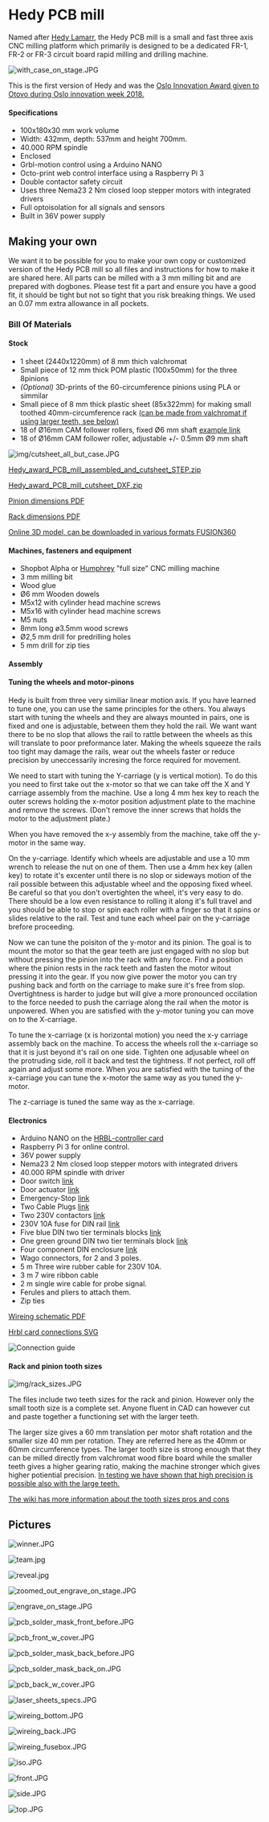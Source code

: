 # Hedy PCB mill

Named after [Hedy Lamarr](https://no.wikipedia.org/wiki/Hedy_Lamarr), the Hedy PCB mill is a small and fast three axis CNC milling platform which primarily is designed to be a dedicated FR-1, FR-2 or FR-3 circuit board rapid milling and drilling machine.

![with_case_on_stage.JPG](img/with_case_on_stage.JPG)

This is the first version of Hedy and was the [Oslo Innovation Award given to Otovo during Oslo innovation week 2018.](http://www.innomag.no/otovo-vant-oslo-innovation-award/)

#### Specifications
* 100x180x30 mm work volume
* Width: 432mm, depth: 537mm and height 700mm.
* 40.000 RPM spindle
* Enclosed
* Grbl-motion control using a Arduino NANO
* Octo-print web control interface using a Raspberry Pi 3
* Double contactor safety circuit
* Uses three Nema23 2 Nm closed loop stepper motors with integrated drivers
* Full optoisolation for all signals and sensors
* Built in 36V power supply

## Making your own

We want it to be possible for you to make your own copy or customized version of the Hedy PCB mill so all files and instructions for how to make it are shared here. All parts can be milled with a 3 mm milling bit and are prepared with dogbones. Please test fit a part and ensure you have a good fit, it should be tight but not so tight that you risk breaking things. We used an 0.07 mm extra allowance in all pockets.

### Bill Of Materials
#### Stock
* 1 sheet (2440x1220mm) of 8 mm thich valchromat
* Small piece of 12 mm thick POM plastic (100x50mm) for the three 8pinions 
* *(Optional)* 3D-prints of the 60-circumference pinions using PLA or simmilar
*  Small piece of 8 mm thick plastic sheet (85x322mm) for making small toothed 40mm-circumference rack [(can be made from valchromat if using larger teeth, see below)](readme.md#rack-and-pinion-tooth-sizes)
* 18 of Ø16mm CAM follower rollers, fixed Ø6 mm shaft [example link](https://www.vxb.com/KR16-16mm-Cam-Follower-Needle-Roller-p/kit7246.htm)
* 18 of Ø16mm CAM follower roller, adjustable +/- 0.5mm Ø9 mm shaft

![img/cutsheet_all_but_case.JPG](img/cutsheet_all_but_case.JPG)

[Hedy_award_PCB_mill_assembled_and_cutsheet_STEP.zip](Hedy_award_PCB_mill_assembled_and_cutsheet_STEP.zip)

[Hedy_award_PCB_mill_cutsheet_DXF.zip](Hedy_award_PCB_mill_cutsheet_DXF.zip)

[Pinion dimensions PDF](pinion_dims.pdf)

[Rack dimensions PDF](rack_dims.pdf)

[Online 3D model, can be downloaded in various formats FUSION360](https://a360.co/2xl9Fsn)

#### Machines, fasteners and equipment
* Shopbot Alpha or [Humphrey](https://github.com/fellesverkstedet/fabricatable-machines/tree/master/humphrey-large-format-cnc) "full size" CNC milling machine
* 3 mm milling bit
* Wood glue
* Ø6 mm Wooden dowels
* M5x12 with cylinder head machine screws
* M5x16 with cylinder head machine screws
* M5 nuts
* 8mm long ø3.5mm wood screws
* Ø2,5 mm drill for predrilling holes
* 5 mm drill for zip ties

#### Assembly

#### Tuning the wheels and motor-pinons

Hedy is built from three very similiar linear motion axis. If you have learned to tune one, you can use the same principles for the others. You always start with tuning the wheels and they are always mounted in pairs, one is fixed and one is adjustable, between them they hold the rail. We want want there to be no slop that allows the rail to rattle between the wheels as this will translate to poor preformance later. Making the wheels squeeze the rails too tight may damage the rails, wear out the wheels faster or reduce precision by uneccessarily incresing the force required for movement.

We need to start with tuning the Y-carriage (y is vertical motion). To do this you need to first take out the x-motor so that we can take off the X and Y carriage assembly from the machine. Use a long 4 mm hex key to reach the outer screws holding the x-motor position adjustment plate to the machine and remove the screws. (Don't remove the inner screws that holds the motor to the adjustment plate.) 

When you have removed the x-y assembly from the machine, take off the y-motor in the same way.

On the y-carriage. Identify which wheels are adjustable and use a 10 mm wrench to release the nut on one of them. Then use a 4mm hex key (allen key) to rotate it's excenter until there is no slop or sideways motion of the rail possible between this adjustable wheel and the opposing fixed wheel. Be careful so that you don't overtighten the wheel, it's very easy to do. There should be a low even resistance to rolling it along it's full travel and you should be able to stop or spin each roller with a finger so that it spins or slides relative to the rail. Test and tune each wheel pair on the y-carriage brefore proceeding.

Now we can tune the poisiton of the y-motor and its pinion. The goal is to mount the motor so that the gear teeth are just engaged with no slop but without pressing the pinion into the rack with any force. Find a position where the pinion rests in the rack teeth and fasten the motor witout pressing it into the gear. If you now give power the motor you can try pushing back and forth on the carriage to make sure it's free from slop. Overtightness is harder to judge but will give a more pronounced occilation to the force needed to push the carriage along the rail when the motor is unpowered. When you are satisfied with the y-motor tuning you can move on to the X-carriage.

To tune the x-carriage (x is horizontal motion) you need the x-y carriage assembly back on the machine. To access the wheels roll the x-carriage so that it is just beyond it's rail on one side. Tighten one adjusable wheel on the protruding side, roll it back and test the tightness. If not perfect, roll off again and adjust some more. When you are satisfied with the tuning of the x-carriage you can tune the x-motor the same way as you tuned the y-motor.

The z-carriage is tuned the same way as the x-carriage.


#### Electronics
* Arduino NANO on the [HRBL-controller card](https://github.com/fellesverkstedet/fabricatable-machines/tree/master/hrbl-shield)
* Raspberry Pi 3 for online control. 
* 36V power supply
* Nema23 2 Nm closed loop stepper motors with integrated drivers
* 40.000 RPM spindle with driver
* Door switch [link](	https://www.sick.com/se/en/safety-switches/electro-mechanical-safety-switches/i16s/i16-sa203/p/p12219)
* Door actuator	[link](https://www.sick.com/se/en/ie16-s1/p/p249401)
* Emergency-Stop	[link](https://www.sick.com/se/en/safety-switches/safety-command-devices/es21/es21-sb10g1/p/p81746)
* Two Cable Plugs	[link](https://www.sick.com/se/en/m20-gland/p/p315311)
* Two 230V contactors [link](https://www.kjell.com/no/produkter/elektro-og-verktoy/el-produkter/sterkstrom/din-produkter/malmbergs-installasjonskontaktor-2-pinners-20-a-p67231#ProductDetailedInformation)
* 230V 10A fuse for DIN rail [link](https://www.clasohlson.com/no/Automatsikring-1-pol,-10-A/Pr363069000)
* Five blue DIN two tier terminals blocks [link](https://www.elfadistrelec.no/en/terminal-block-series-blue-mm-weidmueller-zdk-5v-bl-1745880000/p/30093409?q=*&filter_Poles=4&filter_Category3=Standard+Terminal+Blocks&filter_Buyable=1&page=10&origPos=104&origPageSize=25&simi=99.9)
* One green ground DIN two tier terminals block [link](https://www.elfadistrelec.no/en/terminal-block-green-yellow-mm-weidmueller-a4c-pe-2051560000/p/30092748?q=*&filter_Poles=4&filter_Category3=Standard+Terminal+Blocks&filter_Buyable=1&page=9&origPos=103&origPageSize=25&simi=99.9)
* Four component DIN enclosure [link](https://www.clasohlson.com/no/Kapsling/Pr325682000)
* Wago connectors, for 2 and 3 poles.
* 5 m Three wire rubber cable for 230V 10A.
* 3 m 7 wire ribbon cable
* 2 m single wire cable for probe signal.
* Ferules and pliers to attach them.
* Zip ties

[Wireing schematic PDF](https://github.com/fellesverkstedet/fabricatable-machines/raw/master/hedy-pcb-cnc/Power_and_safety.pdf)

[Hrbl card connections SVG](https://github.com/fellesverkstedet/fabricatable-machines/blob/master/hedy-pcb-cnc/electronics/hrbl_shield.svg)

![Connection guide](img/Connector_guide.jpg)

#### Rack and pinion tooth sizes

![img/rack_sizes.JPG](img/rack_sizes.JPG)

The files include two teeth sizes for the rack and pinion. However only the small tooth size is a complete set. Anyone fluent in CAD can however cut and paste together a functioning set with the larger teeth.

The larger size gives a 60 mm translation per motor shaft rotation and the smaller size 40 mm per rotation. They are referred here as the 40mm or 60mm circumference types. The larger tooth size is strong enough that they can be milled directly from valchromat wood fibre board while the smaller teeth gives a higher gearing ratio, making the machine stronger which gives higher potiential precision. [In testing we have shown that high precision is possible also with the large teeth.](https://github.com/fellesverkstedet/fabricatable-machines/wiki/Fabricatable-axis#test-results)

[The wiki has more information about the tooth sizes pros and cons](https://github.com/fellesverkstedet/fabricatable-machines/wiki/Fabricatable-axis)


## Pictures 

![winner.JPG](img/winner.JPG)

![team.jpg](img/team.jpg)

![reveal.jpg](img/reveal.jpg)

![zoomed_out_engrave_on_stage.JPG](img/zoomed_out_engrave_on_stage.JPG)

![engrave_on_stage.JPG](img/engrave_on_stage.JPG)

![pcb_solder_mask_front_before.JPG](img/pcb_solder_mask_front_before.JPG)

![pcb_front_w_cover.JPG](img/pcb_front_w_cover.JPG)

![pcb_solder_mask_back_before.JPG](img/pcb_solder_mask_back_before.JPG)

![pcb_solder_mask_back_on.JPG](img/pcb_solder_mask_back_on.JPG)

![pcb_back_w_cover.JPG](img/pcb_back_w_cover.JPG)

![laser_sheets_specs.JPG](img/laser_sheets_specs.JPG)

![wireing_bottom.JPG](img/wireing_bottom.JPG)

![wireing_back.JPG](img/wireing_back.JPG)

![wireing_fusebox.JPG](img/wireing_fusebox.JPG)

![iso.JPG](img/iso.JPG)

![front.JPG](img/front.JPG)

![side.JPG](img/side.JPG)

![top.JPG](img/top.JPG)
